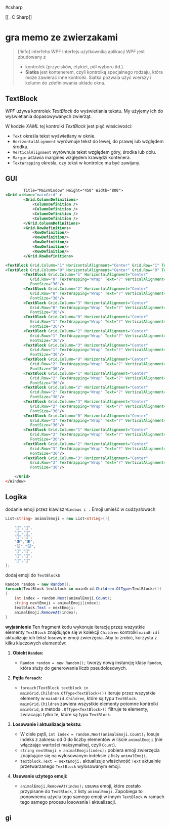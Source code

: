 #csharp

[[_ C Sharp]]

# gra memo ze zwierzakami

>[!info] interfehs WPF
>Interfejs użytkownika aplikacji WPF jest zbudowany z
>-  kontrolek (przycisków, etykiet, pól wyboru itd.). 
>- **Siatka** jest kontenerem, czyli kontrolką specjalnego rodzaju, która może zawierać inne kontrolki. Siatka pozwala użyć wierszy i kolumn do zdefiniowania układu okna.


## TextBlock
*WPF* używa kontrolek *TextBlock* do wyświetlania tekstu. My użyjemy ich do wyświetlania dopasowywanych zwierząt.

W kodzie *XAML* tej kontrolki *TextBlock* jest pięć właściwości:
- `Text` określa tekst wyświetlany w oknie.
- `HorizontalAlignment` wyrównuje tekst do lewej, do prawej lub względem środka.
- `VerticalAlignment` wyrównuje tekst względem góry, środka lub dołu.
- `Margin` ustawia margines względem krawędzi kontenera.
- `TextWrapping` określa, czy tekst w kontrolce ma być zawijany.


## GUI
```xml
        Title="MainWindow" Height="450" Width="800">
<Grid x:Name="mainGrid" >
        <Grid.ColumnDefinitions>
            <ColumnDefinition />
            <ColumnDefinition />
            <ColumnDefinition />
            <ColumnDefinition />
        </Grid.ColumnDefinitions>
        <Grid.RowDefinitions>
            <RowDefinition/>
            <RowDefinition/>
            <RowDefinition/>
            <RowDefinition/>
            <RowDefinition/>
        </Grid.RowDefinitions>

<TextBlock Grid.Column="1" HorizontalAlignment="Center" Grid.Row="1" TextWrapping="Wrap" Text="?" VerticalAlignment="Center" FontSize="36"/>
<TextBlock Grid.Column="0" HorizontalAlignment="Center" Grid.Row="0" TextWrapping="Wrap" Text="?" VerticalAlignment="Center" FontSize="36" MouseDown="TextBlock_MouseDown"/>
        <TextBlock Grid.Column="1" HorizontalAlignment="Center" 
           Grid.Row="0" TextWrapping="Wrap" Text="?" VerticalAlignment="Center"
           FontSize="36"/>
        <TextBlock Grid.Column="2" HorizontalAlignment="Center" 
           Grid.Row="0" TextWrapping="Wrap" Text="?" VerticalAlignment="Center"
           FontSize="36"/>
        <TextBlock Grid.Column="3" HorizontalAlignment="Center" 
           Grid.Row="0" TextWrapping="Wrap" Text="?" VerticalAlignment="Center"
           FontSize="36"/>
        <TextBlock Grid.Column="0" HorizontalAlignment="Center" 
           Grid.Row="1" TextWrapping="Wrap" Text="?" VerticalAlignment="Center"
           FontSize="36"/>
        <TextBlock Grid.Column="2" HorizontalAlignment="Center" 
           Grid.Row="1" TextWrapping="Wrap" Text="?" VerticalAlignment="Center"
           FontSize="36"/>
        <TextBlock Grid.Column="3" HorizontalAlignment="Center" 
           Grid.Row="1" TextWrapping="Wrap" Text="?" VerticalAlignment="Center"
           FontSize="36"/>
        <TextBlock Grid.Column="0" HorizontalAlignment="Center" 
           Grid.Row="2" TextWrapping="Wrap" Text="?" VerticalAlignment="Center"
           FontSize="36"/>
        <TextBlock Grid.Column="1" HorizontalAlignment="Center" 
           Grid.Row="2" TextWrapping="Wrap" Text="?" VerticalAlignment="Center"
           FontSize="36"/>
        <TextBlock Grid.Column="2" HorizontalAlignment="Center" 
           Grid.Row="2" TextWrapping="Wrap" Text="?" VerticalAlignment="Center"
           FontSize="36"/>
        <TextBlock Grid.Column="3" HorizontalAlignment="Center" 
           Grid.Row="2" TextWrapping="Wrap" Text="?" VerticalAlignment="Center"
           FontSize="36"/>
        <TextBlock Grid.Column="0" HorizontalAlignment="Center" 
           Grid.Row="3" TextWrapping="Wrap" Text="?" VerticalAlignment="Center"
           FontSize="36"/>
        <TextBlock Grid.Column="1" HorizontalAlignment="Center" 
           Grid.Row="3" TextWrapping="Wrap" Text="?" VerticalAlignment="Center"
           FontSize="36"/>
        <TextBlock Grid.Column="2" HorizontalAlignment="Center" 
           Grid.Row="3" TextWrapping="Wrap" Text="?" VerticalAlignment="Center"
           FontSize="36"/>
        <TextBlock Grid.Column="3" HorizontalAlignment="Center" 
           Grid.Row="3" TextWrapping="Wrap" Text="?" VerticalAlignment="Center"
           FontSize="36"/>

    </Grid>
</Window>

```


## Logika
dodanie emoji przez klawisz `Windows i .` Emoji umieść w cudzysłowach
```c#
List<string> animalEmoji = new List<string>(){

    "🐸","🐸",
    "🙊","🙊",
    "🐷","🐷",
    "👽","👽",
    "🐭","🐭",
    "🐔","🐔",
    "🐘","🐘",
    "🐳","🐳"
};     

```
dodaj emoji do `TextBlock`s
```c#
Random random = new Random();
foreach(TextBlock textblock in mainGrid.Children.OfType<TextBlock>())
{
    int index = random.Next(animalEmoji.Count);
    string nextEmoji = animalEmoji[index];
    textblock.Text = nextEmoji;
    animalEmoji.RemoveAt(index);
}
```
**wyjaśnienie**
Ten fragment kodu wykonuje iterację przez wszystkie elementy `TextBlock` znajdujące się w kolekcji `Children` kontrolki `mainGrid` i aktualizuje ich tekst losowym emoji zwierzęcia. Aby to zrobić, korzysta z kilku kluczowych elementów:

1. **Obiekt `Random`:**
    
    - `Random random = new Random();` tworzy nową instancję klasy `Random`, która służy do generowania liczb pseudolosowych.
2. **Pętla `foreach`:**
    
    - `foreach(TextBlock textblock in mainGrid.Children.OfType<TextBlock>())` iteruje przez wszystkie elementy w `mainGrid.Children`, które są typu `TextBlock`. `mainGrid.Children` zawiera wszystkie elementy potomne kontrolki `mainGrid`, a metoda `.OfType<TextBlock>()` filtruje te elementy, zwracając tylko te, które są typu `TextBlock`.
3. **Losowanie i aktualizacja tekstu:**
    
    - W ciele pętli, `int index = random.Next(animalEmoji.Count);` losuje indeks z zakresu od 0 do liczby elementów w liście `animalEmoji` (nie włączając wartości maksymalnej, czyli `Count`).
    - `string nextEmoji = animalEmoji[index];` pobiera emoji zwierzęcia znajdujące się na wylosowanym indeksie z listy `animalEmoji`.
    - `textblock.Text = nextEmoji;` aktualizuje właściwość `Text` aktualnie przetwarzanego `TextBlock` wylosowanym emoji.
4. **Usuwanie użytego emoji:**
    
    - `animalEmoji.RemoveAt(index);` usuwa emoji, które zostało przypisane do `TextBlock`, z listy `animalEmoji`. Zapobiega to ponownemu użyciu tego samego emoji w innym `TextBlock` w ramach tego samego procesu losowania i aktualizacji.


## gi















